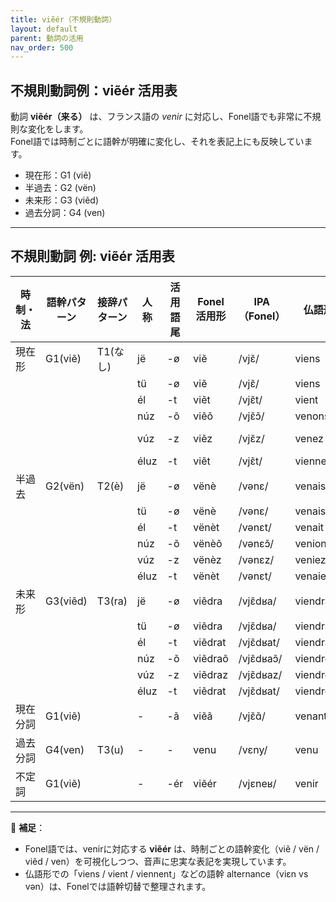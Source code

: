 ```yaml
---
title: viẽér（不規則動詞）
layout: default
parent: 動詞の活用
nav_order: 500
---
```


## 不規則動詞例：viẽér 活用表

動詞 **viẽér（来る）** は、フランス語の *venir* に対応し、Fonel語でも非常に不規則な変化をします。  
Fonel語では時制ごとに語幹が明確に変化し、それを表記上にも反映しています。

- 現在形：G1 (viẽ)
- 半過去：G2 (vën)
- 未来形：G3 (viẽd)
- 過去分詞：G4 (ven)

---

## 不規則動詞 例: viẽér 活用表

| 時制・法   | 語幹パターン | 接辞パターン | 人称 | 活用語尾  | Fonel活用形    | IPA（Fonel）   | 仏語形     | IPA（仏語・最長発音）    |
|------------|--------------|--------------|------|-----------|----------------|----------------|------------|--------------------------|
| 現在形     | G1(viẽ)      | T1(なし)     | jë   | -ø        | viẽ            | /vjɛ̃/         | viens      | /vjɛ̃/                   |
|            |              |              | tü   | -ø        | viẽ            | /vjɛ̃/         | viens      | /vjɛ̃/                   |
|            |              |              | él   | -t        | viẽt           | /vjɛ̃t/        | vient      | /vjɛ̃‿t/                 |
|            |              |              | núz  | -õ        | viẽõ           | /vjɛ̃ɔ̃/       | venons     | /vənɔ̃/                  |
|            |              |              | vúz  | -z        | viẽz           | /vjɛ̃z/        | venez      | /vəne/ → /vən‿z/        |
|            |              |              | éluz | -t        | viẽt           | /vjɛ̃t/        | viennent   | /vjɛn‿t/                 |
| 半過去     | G2(vën)      | T2(è)        | jë   | -ø        | vënè           | /vənɛ/         | venais     | /vənɛ/                   |
|            |              |              | tü   | -ø        | vënè           | /vənɛ/         | venais     | /vənɛ/                   |
|            |              |              | él   | -t        | vënèt          | /vənɛt/        | venait     | /vənɛ‿t/                 |
|            |              |              | núz  | -õ        | vënèõ          | /vənɛɔ̃/       | venions    | /vənjɔ̃/                 |
|            |              |              | vúz  | -z        | vënèz          | /vənɛz/        | veniez     | /vənje/                  |
|            |              |              | éluz | -t        | vënèt          | /vənɛt/        | venaient   | /vənɛ‿t/                 |
| 未来形     | G3(viẽd)     | T3(ra)       | jë   | -ø        | viẽdra         | /vjɛ̃dʁa/      | viendrai   | /vjɛ̃dʁɛ/                |
|            |              |              | tü   | -ø        | viẽdra         | /vjɛ̃dʁa/      | viendras   | /vjɛ̃dʁa/                |
|            |              |              | él   | -t        | viẽdrat        | /vjɛ̃dʁat/     | viendra    | /vjɛ̃dʁa‿t/              |
|            |              |              | núz  | -õ        | viẽdraõ        | /vjɛ̃dʁaɔ̃/    | viendrons  | /vjɛ̃dʁɔ̃/               |
|            |              |              | vúz  | -z        | viẽdraz        | /vjɛ̃dʁaz/     | viendrez   | /vjɛ̃dʁe‿z/              |
|            |              |              | éluz | -t        | viẽdrat        | /vjɛ̃dʁat/     | viendront  | /vjɛ̃dʁɔ̃‿t/             |
| 現在分詞   | G1(viẽ)      |              | -    | -ã        | viẽã           | /vjɛ̃ɑ̃/       | venant     | /vjɛ̃ɑ̃/                 |
| 過去分詞   | G4(ven)      | T3(u)        | -    | -         | venu           | /vɛny/         | venu       | /v(ə)ny/                 |
| 不定詞     | G1(viẽ)      |              | -    | -ér       | viẽér          | /vjɛneʁ/       | venir      | /vəniʁ/                  |

---

📌 **補足**：
- Fonel語では、venirに対応する **viẽér** は、時制ごとの語幹変化（viẽ / vën / viẽd / ven）を可視化しつつ、音声に忠実な表記を実現しています。
- 仏語形での「viens / vient / viennent」などの語幹 alternance（viɛn vs vən）は、Fonelでは語幹切替で整理されます。

